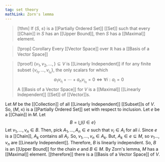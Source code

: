 ```yaml
---
tag: set theory
mathLink: Zorn's lemma
---
```

>[!thm]
If $(S,≤)$ is a [[Partially Ordered Set]] [[Set]] such that every [[Chain]] in $S$ has an [[Upper Bound]], then $S$ has a [[Maximal]] element.

>[!prop] Corollary
Every [[Vector Space]] over $\mathbb{R}$ has a [[Basis of a Vector Space]]

>[!proof]
$\{v_{1},v_{2},\ldots,\}\subseteq V$ is [[Linearly Independent]] if for any finite subset $\{v_{i_{1}},\ldots,v_{i_{n}}\}$, the only scalars for which $$a_{1}v_{i_{1}}+\cdots+a_{n}v_{i_{n}}=0\iff \forall i:a_{i}=0$$A [[Basis of a Vector Space]] for $V$ is a [[Maximal]] [[Linearly Independent]] [[Set]] of [[Vector]]s. 
>
Let $M$ be the [[Collection]] of all [[Linearly Independent]] [[Subset]]s of $V$. So, $(M,\le)$ is a [[Partially Ordered Set]] set with respect to inclusion. Let $e$ be a [[Chain]] in $M$. Let $$B=\bigcup\{l\in e\}$$Let $v_{1},\ldots, v_{n}\in B$. Then, pick $A_{1},\ldots, A_{n}\in e$ such that $v_{i}\in A_{i}$ for all $i$. Since $e$ is a [[Chain]], $A_{k}$ contains all $A_{i}$. So, $v_{1},\ldots, v_{n}\in A_{k}$. But, $A_{k}\in e\subseteq M$, so $v_{1}\ldots,v_{n}$ are [[Linearly Independent]]. Therefore, $B$ is linearly independent. So, $B$ is an [[Upper Bound]] for the chain $e$ and $B\in M$. By Zorn's lemma, $M$ has a [[Maximal]] element. [[therefore]] there is a [[Basis of a Vector Space]] of $V$.

